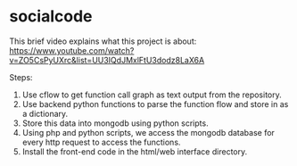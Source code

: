 socialcode
==========

This brief video explains what this project is about:
https://www.youtube.com/watch?v=ZO5CsPyUXrc&list=UU3IQdJMxlFtU3dodz8LaX6A

Steps:
  
  1. Use cflow to get function call graph as text output from the repository. 
  2. Use backend python functions to parse the function flow and store in as a dictionary. 
  3. Store this data into mongodb using python scripts.
  4. Using php and python scripts, we access the mongodb database for every http request to access the functions.
  5. Install the front-end code in the html/web interface directory.

